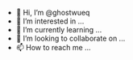 - 👋 Hi, I’m @ghostwueq
- 👀 I’m interested in ...
- 🌱 I’m currently learning ...
- 💞️ I’m looking to collaborate on ...
- 📫 How to reach me ...

<!---
ghostwueq/ghostwueq is a ✨ special ✨ repository because its `README.md` (this file) appears on your GitHub profile.
You can click the Preview link to take a look at your changes.
--->
